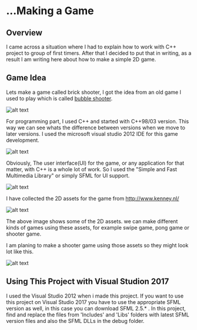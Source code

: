 # ...Making a Game 

## Overview

I came across a situation where I had to explain how to work with C++ project to group of first timers. After that I decided to put that in writing, as a result I am writing here about how to make a simple 2D game.



## Game Idea 

Lets make a game called brick shooter, I got the idea from an old game I used to play which is called [bubble shooter](https://www.shooter-bubble.com/).


![alt text](https://www.shooter-bubble.com/bubble-shooter.jpg)




For programming part, I used C++ and started with C++98/03 version. This way we can see whats the difference between versions when we move to later versions. I used the microsoft visual studio 2012 IDE for this game development.


![alt text](https://res.infoq.com/news/2014/08/cpp14-here-features/en/resources/1cpp14-is-here-1.png)


Obviously, The user interface(UI) for the game, or any application for that matter, with C++ is a whole lot of work. So I used the "Simple and Fast Multimedia Library" or simply SFML for UI support.


![alt text](https://www.sfml-dev.org/images/logo.png)


I have collected the 2D assets for the game from http://www.kenney.nl/


![alt text](https://2.bp.blogspot.com/-NYVDYXySojg/W0Qy2wEmNDI/AAAAAAAAAOg/UwaSryw5Ag4_malzZClWK36upSmjGPrMgCLcBGAs/s320/sample.jpg)


The above image shows some of the 2D assets. we can make different kinds of games using these assets, for example swipe game, pong game or shooter game.



I am planing to make a shooter game using those assets so they might look lot like this.



![alt text](https://3.bp.blogspot.com/-BRnGT4LcbOs/W0Q1GcDSwsI/AAAAAAAAAO4/RtzcaOJA9zAHcaElujsfGqyJzS2FsztsgCLcBGAs/s320/screenshot.png)


## Using This Project with Visual Studion 2017
I used the Visual Studio 2012 when i made this project.
If you want to use this project on Visual Studio 2017 you have to use the appropriate SFML version as well, in this case you can download SFML 2.5.* .
In this project, find and replace the files from 'Includes' and 'Libs' folders with latest SFML version files and also the SFML DLLs in the debug folder.


